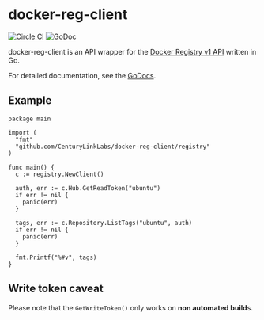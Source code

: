 # docker-reg-client
[![Circle CI](https://circleci.com/gh/CenturyLinkLabs/docker-reg-client.svg?style=svg)](https://circleci.com/gh/CenturyLinkLabs/docker-reg-client)
[![GoDoc](http://godoc.org/github.com/CenturyLinkLabs/docker-reg-client/registry?status.png)](http://godoc.org/github.com/CenturyLinkLabs/docker-reg-client/registry)

docker-reg-client is an API wrapper for the [Docker Registry v1 API](https://docs.docker.com/reference/api/registry_api/) written in Go.

For detailed documentation, see the [GoDocs](http://godoc.org/github.com/CenturyLinkLabs/docker-reg-client/registry).

## Example

    package main

    import (
      "fmt"
      "github.com/CenturyLinkLabs/docker-reg-client/registry"
    )

    func main() {
      c := registry.NewClient()

      auth, err := c.Hub.GetReadToken("ubuntu")
      if err != nil {
        panic(err)
      }

      tags, err := c.Repository.ListTags("ubuntu", auth)
      if err != nil {
        panic(err)
      }

      fmt.Printf("%#v", tags)
    }

## Write token caveat

Please note that the `GetWriteToken()` only works on **non automated build**s.
